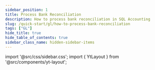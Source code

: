 ```yaml
---
sidebar_position: 1
title: Process Bank Reconciliation 
description: How to process bank reconciliation in SQL Accounting
slug: /quick-start/gl/how-to-process-bank-reconciliation
tags: ["GL"]
hide_title: true
hide_table_of_contents: true
sidebar_class_name: hidden-sidebar-items
---
```


import '@src/css/sidebar.css';
import { YtLayout } from '@src/components/yt-layout';

<YtLayout 
    videoId="97fBLjRl45k"
/>
